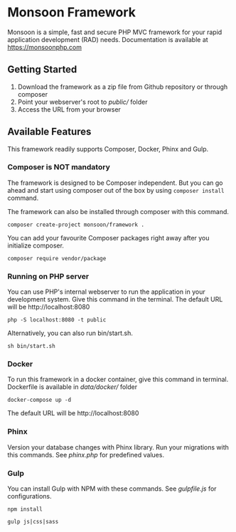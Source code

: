 # Monsoon Framework

Monsoon is a simple, fast and secure PHP MVC framework for your rapid application development (RAD) needs. Documentation is available at https://monsoonphp.com 

## Getting Started

1. Download the framework as a zip file from Github repository or through composer
2. Point your webserver's root to _public/_ folder 
3. Access the URL from your browser

## Available Features

This framework readily supports Composer, Docker, Phinx and Gulp.

### Composer is NOT mandatory

The framework is designed to be Composer independent. But you can go ahead and start using composer out of the box by using ```composer install``` command.

The framework can also be installed through composer with this command. 

```composer create-project monsoon/framework .```

You can add your favourite Composer packages right away after you initialize composer. 

```composer require vendor/package```

### Running on PHP server
You can use PHP's internal webserver to run the application in your development system. Give this command in the terminal. The default URL will be http://localhost:8080

```php -S localhost:8080 -t public```

Alternatively, you can also run bin/start.sh. 

```sh bin/start.sh```

### Docker
To run this framework in a docker container, give this command in terminal. Dockerfile is available in _data/docker/_ folder

```docker-compose up -d```

The default URL will be http://localhost:8080

### Phinx

Version your database changes with Phinx library. Run your migrations with this commands. See _phinx.php_ for predefined values. 

### Gulp
You can install Gulp with NPM with these commands. See _gulpfile.js_ for configurations.

```
npm install

gulp js|css|sass
```


